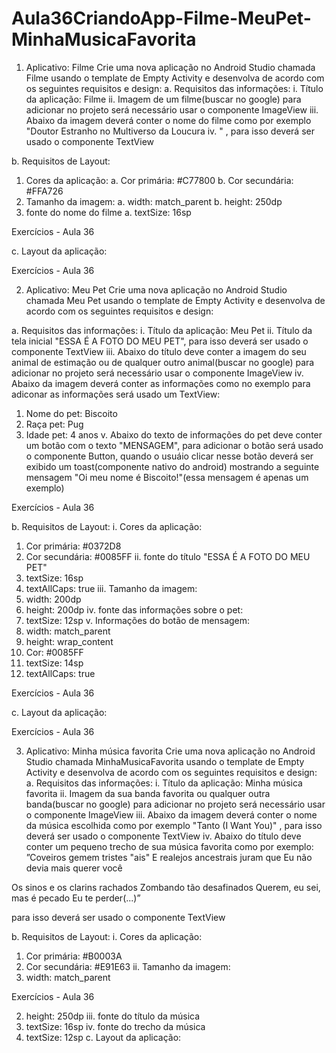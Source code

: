 # Aula36CriandoApp-Filme-MeuPet-MinhaMusicaFavorita

1. Aplicativo: Filme
Crie uma nova aplicação no Android Studio chamada Filme usando
o template de Empty Activity e desenvolva de acordo com os
seguintes requisitos e design:
a. Requisitos das informações:
i. Título da aplicação: Filme
ii. Imagem de um filme(buscar no google) para adicionar
no projeto será necessário usar o componente
ImageView
iii. Abaixo da imagem deverá conter o nome do filme como
por exemplo "Doutor Estranho no Multiverso da Loucura
iv. " , para isso deverá ser usado o componente TextView

b. Requisitos de Layout:

1. Cores da aplicação:
a. Cor primária: #C77800
b. Cor secundária: #FFA726
2. Tamanho da imagem:
a. width: match_parent
b. height: 250dp
3. fonte do nome do filme
a. textSize: 16sp

Exercícios - Aula 36

c. Layout da aplicação:

Exercícios - Aula 36


2. Aplicativo: Meu Pet
Crie uma nova aplicação no Android Studio chamada Meu Pet
usando o template de Empty Activity e desenvolva de acordo com os
seguintes requisitos e design:

a. Requisitos das informações:
i. Título da aplicação: Meu Pet
ii. Título da tela inicial "ESSA É A FOTO DO MEU PET", para
isso deverá ser usado o componente TextView
iii. Abaixo do título deve conter a imagem do seu animal de
estimação ou de qualquer outro animal(buscar no
google) para adicionar no projeto será necessário usar o
componente ImageView
iv. Abaixo da imagem deverá conter as informações como
no exemplo para adiconar as informações será usado um
TextView:
1. Nome do pet: Biscoito
2. Raça pet: Pug
3. Idade pet: 4 anos
v. Abaixo do texto de informações do pet deve conter um
botão com o texto "MENSAGEM", para adicionar o botão
será usado o componente Button, quando o usuáio clicar
nesse botão deverá ser exibido um toast(componente
nativo do android) mostrando a seguinte mensagem "Oi
meu nome é Biscoito!"(essa mensagem é apenas um
exemplo)

Exercícios - Aula 36

b. Requisitos de Layout:
i. Cores da aplicação:
1. Cor primária: #0372D8
2. Cor secundária: #0085FF
ii. fonte do título "ESSA É A FOTO DO MEU PET"
1. textSize: 16sp
2. textAllCaps: true
iii. Tamanho da imagem:
1. width: 200dp
2. height: 200dp
iv. fonte das informações sobre o pet:
1. textSize: 12sp
v. Informações do botão de mensagem:
1. width: match_parent
2. height: wrap_content
3. Cor: #0085FF
4. textSize: 14sp
5. textAllCaps: true

Exercícios - Aula 36

c. Layout da aplicação:

Exercícios - Aula 36

3. Aplicativo: Minha música favorita
Crie uma nova aplicação no Android Studio chamada
MinhaMusicaFavorita usando o template de Empty Activity e
desenvolva de acordo com os seguintes requisitos e design:
a. Requisitos das informações:
i. Título da aplicação: Minha música favorita
ii. Imagem da sua banda favorita ou qualquer outra
banda(buscar no google) para adicionar no projeto será
necessário usar o componente ImageView
iii. Abaixo da imagem deverá conter o nome da música
escolhida como por exemplo "Tanto (I Want You)" , para
isso deverá ser usado o componente TextView
iv. Abaixo do título deve conter um pequeno trecho de sua
música favorita como por exemplo:
”Coveiros gemem tristes "ais"
E realejos ancestrais juram que
Eu não devia mais querer você

Os sinos e os clarins rachados
Zombando tão desafinados
Querem, eu sei, mas é pecado
Eu te perder(...)”

para isso deverá ser usado o componente TextView

b. Requisitos de Layout:
i. Cores da aplicação:
1. Cor primária: #B0003A
2. Cor secundária: #E91E63
ii. Tamanho da imagem:
1. width: match_parent

Exercícios - Aula 36

2. height: 250dp
iii. fonte do título da música
1. textSize: 16sp
iv. fonte do trecho da música
1. textSize: 12sp
c. Layout da aplicação:
